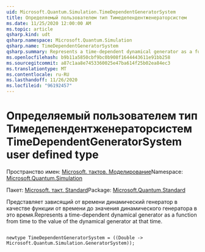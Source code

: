```yaml
---
uid: Microsoft.Quantum.Simulation.TimeDependentGeneratorSystem
title: Определяемый пользователем тип Тимедепендентженераторсистем
ms.date: 11/25/2020 12:00:00 AM
ms.topic: article
qsharp.kind: udt
qsharp.namespace: Microsoft.Quantum.Simulation
qsharp.name: TimeDependentGeneratorSystem
qsharp.summary: Represents a time-dependent dynamical generator as a function from time to the value of the dynamical generator at that time.
ms.openlocfilehash: b9b11a5850cbf9bc0b908f1644443611e91bb258
ms.sourcegitcommit: a87c1aa8e7453360025e47ba614f25b02ea84ec3
ms.translationtype: MT
ms.contentlocale: ru-RU
ms.lasthandoff: 11/26/2020
ms.locfileid: "96192457"
---
```

# <a name="timedependentgeneratorsystem-user-defined-type"></a><span data-ttu-id="721d8-102">Определяемый пользователем тип Тимедепендентженераторсистем</span><span class="sxs-lookup"><span data-stu-id="721d8-102">TimeDependentGeneratorSystem user defined type</span></span>

<span data-ttu-id="721d8-103">Пространство имен: [Microsoft. тактов. Моделирование](xref:Microsoft.Quantum.Simulation)</span><span class="sxs-lookup"><span data-stu-id="721d8-103">Namespace: [Microsoft.Quantum.Simulation](xref:Microsoft.Quantum.Simulation)</span></span>

<span data-ttu-id="721d8-104">Пакет: [Microsoft. такт. Standard](https://nuget.org/packages/Microsoft.Quantum.Standard)</span><span class="sxs-lookup"><span data-stu-id="721d8-104">Package: [Microsoft.Quantum.Standard](https://nuget.org/packages/Microsoft.Quantum.Standard)</span></span>


<span data-ttu-id="721d8-105">Представляет зависящий от времени динамический генератор в качестве функции от времени до значения динамического генератора в это время.</span><span class="sxs-lookup"><span data-stu-id="721d8-105">Represents a time-dependent dynamical generator as a function from time to the value of the dynamical generator at that time.</span></span>

```qsharp

newtype TimeDependentGeneratorSystem = ((Double -> Microsoft.Quantum.Simulation.GeneratorSystem));
```

